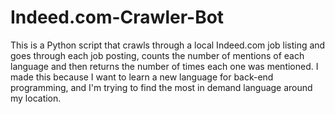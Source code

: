 # Indeed.com-Crawler-Bot
This is a Python script that crawls through a local Indeed.com job listing and goes through each job posting, counts the number of mentions of each language and then returns the number of times each one was mentioned. I made this because I want to learn a new language for back-end programming, and I'm trying to find the most in demand language around my location.
